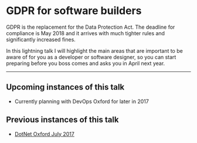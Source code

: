 # GDPR for software builders
GDPR is the replacement for the Data Protection Act. The deadline for compliance is May 2018 and it arrives with much tighter rules and significantly increased fines.

In this lightning talk I will highlight the main areas that are important to be aware of for you as a developer or software designer, so you can start preparing before you boss comes and asks you in April next year.




---
## Upcoming instances of this talk
- Currently planning with DevOps Oxford for later in 2017

## Previous instances of this talk
- [DotNet Oxford July 2017](https://www.meetup.com/dotnetoxford/events/241048316/)
